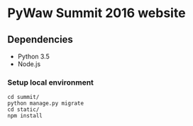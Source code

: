 # PyWaw Summit 2016 website

## Dependencies

* Python 3.5
* Node.js

### Setup local environment

    cd summit/
    python manage.py migrate
    cd static/
    npm install

